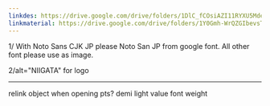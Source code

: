 ```yaml
---
linkdes: https://drive.google.com/drive/folders/1DlC_fCOsiAZI11RYXU5MdeOGaUVj0W5H?usp=sharing
linkmaterial: https://drive.google.com/drive/folders/1Y0Gmh-WrQZGIbevsTBJ9ED82ATQ2FOhm?usp=sharing
---
```


1/ With Noto Sans CJK JP please Noto San JP from google font.
All other font please use as image.

2/alt="NIIGATA" for logo

---

relink object when opening pts?
demi light value font weight
